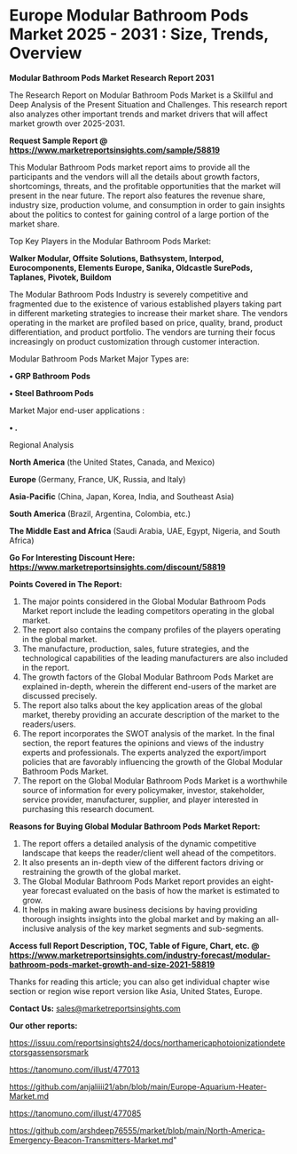 # Europe Modular Bathroom Pods Market 2025 - 2031 : Size, Trends, Overview

<strong>Modular Bathroom Pods Market Research Report 2031</strong>

The Research Report on Modular Bathroom Pods Market is a Skillful and Deep Analysis of the Present Situation and Challenges. This research report also analyzes other important trends and market drivers that will affect market growth over 2025-2031.

<strong>Request Sample Report @ <a href=https://www.marketreportsinsights.com/sample/58819>https://www.marketreportsinsights.com/sample/58819</a></strong>

This Modular Bathroom Pods market report aims to provide all the participants and the vendors will all the details about growth factors, shortcomings, threats, and the profitable opportunities that the market will present in the near future. The report also features the revenue share, industry size, production volume, and consumption in order to gain insights about the politics to contest for gaining control of a large portion of the market share.

Top Key Players in the Modular Bathroom Pods Market:

<strong>Walker Modular, Offsite Solutions, Bathsystem, Interpod, Eurocomponents, Elements Europe, Sanika, Oldcastle SurePods, Taplanes, Pivotek, Buildom</strong>

The Modular Bathroom Pods Industry is severely competitive and fragmented due to the existence of various established players taking part in different marketing strategies to increase their market share. The vendors operating in the market are profiled based on price, quality, brand, product differentiation, and product portfolio. The vendors are turning their focus increasingly on product customization through customer interaction.

Modular Bathroom Pods Market Major Types are:

<strong>• GRP Bathroom Pods

• Steel Bathroom Pods</strong>

Market Major end-user applications :

<strong>• .</strong>

Regional Analysis

</u><strong><b>North America</b></strong> (the United States, Canada, and Mexico)

<strong><b>Europe </b></strong>(Germany, France, UK, Russia, and Italy)

<strong><b>Asia-Pacific</b></strong> (China, Japan, Korea, India, and Southeast Asia)

<strong><b>South America</b></strong> (Brazil, Argentina, Colombia, etc.)

<strong><b>The Middle East and Africa</b></strong> (Saudi Arabia, UAE, Egypt, Nigeria, and South Africa)

<strong>Go For Interesting Discount Here: <a href=https://www.marketreportsinsights.com/discount/58819>https://www.marketreportsinsights.com/discount/58819</a></strong>

<strong>Points Covered in The Report:</strong>
<ol>
  <li>The major points considered in the Global Modular Bathroom Pods Market report include the leading competitors operating in the global market.</li>
  <li>The report also contains the company profiles of the players operating in the global market.</li>
  <li>The manufacture, production, sales, future strategies, and the technological capabilities of the leading manufacturers are also included in the report.</li>
  <li>The growth factors of the Global Modular Bathroom Pods Market are explained in-depth, wherein the different end-users of the market are discussed precisely.</li>
  <li>The report also talks about the key application areas of the global market, thereby providing an accurate description of the market to the readers/users.</li>
  <li>The report incorporates the SWOT analysis of the market. In the final section, the report features the opinions and views of the industry experts and professionals. The experts analyzed the export/import policies that are favorably influencing the growth of the Global Modular Bathroom Pods Market.</li>
  <li>The report on the Global Modular Bathroom Pods Market is a worthwhile source of information for every policymaker, investor, stakeholder, service provider, manufacturer, supplier, and player interested in purchasing this research document.</li>
</ol>
<strong>Reasons for Buying Global Modular Bathroom Pods Market Report:</strong>

<ol>
  <li>The report offers a detailed analysis of the dynamic competitive landscape that keeps the reader/client well ahead of the competitors.</li>
  <li>It also presents an in-depth view of the different factors driving or restraining the growth of the global market.</li>
  <li>The Global Modular Bathroom Pods Market report provides an eight-year forecast evaluated on the basis of how the market is estimated to grow.</li>
  <li>It helps in making aware business decisions by having providing thorough insights insights into the global market and by making an all-inclusive analysis of the key market segments and sub-segments.</li>
</ol>
<strong>Access full Report Description, TOC, Table of Figure, Chart, etc. @ <a href=https://www.marketreportsinsights.com/industry-forecast/modular-bathroom-pods-market-growth-and-size-2021-58819>https://www.marketreportsinsights.com/industry-forecast/modular-bathroom-pods-market-growth-and-size-2021-58819</a></strong>


Thanks for reading this article; you can also get individual chapter wise section or region wise report version like Asia, United States, Europe.

<strong>Contact Us:</strong>
sales@marketreportsinsights.com

<strong>Our other reports:</strong>

<a href=https://issuu.com/reportsinsights24/docs/northamericaphotoionizationdetectorsgassensorsmark>https://issuu.com/reportsinsights24/docs/northamericaphotoionizationdetectorsgassensorsmark</a>

<a href=https://tanomuno.com/illust/477013>https://tanomuno.com/illust/477013</a>

<a href=https://github.com/anjaliiii21/abn/blob/main/Europe-Aquarium-Heater-Market.md>https://github.com/anjaliiii21/abn/blob/main/Europe-Aquarium-Heater-Market.md</a>

<a href=https://tanomuno.com/illust/477085>https://tanomuno.com/illust/477085</a>

<a href=https://github.com/arshdeep76555/market/blob/main/North-America-Emergency-Beacon-Transmitters-Market.md>https://github.com/arshdeep76555/market/blob/main/North-America-Emergency-Beacon-Transmitters-Market.md</a>"
